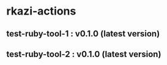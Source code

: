 
# rkazi-actions


test-ruby-tool-1 : v0.1.0 (latest version)
--------------------------------------------

test-ruby-tool-2 : v0.1.0 (latest version)
--------------------------------------------

